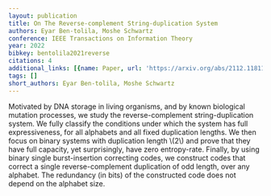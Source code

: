 ```yaml
---
layout: publication
title: On The Reverse-complement String-duplication System
authors: Eyar Ben-tolila, Moshe Schwartz
conference: IEEE Transactions on Information Theory
year: 2022
bibkey: bentolila2021reverse
citations: 4
additional_links: [{name: Paper, url: 'https://arxiv.org/abs/2112.11811'}]
tags: []
short_authors: Eyar Ben-tolila, Moshe Schwartz
---
```

Motivated by DNA storage in living organisms, and by known biological
mutation processes, we study the reverse-complement string-duplication system.
We fully classify the conditions under which the system has full
expressiveness, for all alphabets and all fixed duplication lengths. We then
focus on binary systems with duplication length \\(2\\) and prove that they have
full capacity, yet surprisingly, have zero entropy-rate. Finally, by using
binary single burst-insertion correcting codes, we construct codes that correct
a single reverse-complement duplication of odd length, over any alphabet. The
redundancy (in bits) of the constructed code does not depend on the alphabet
size.